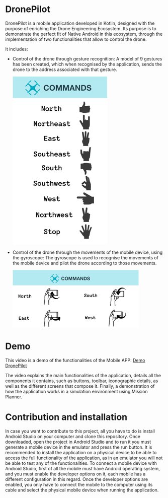 # DronePilot

DronePilot is a mobile application developed in Kotlin, designed with the purpose of enriching the Drone Engineering Ecosystem. Its purpose is to demonstrate the perfect fit of Native Android in this ecosystem, through the implementation of two functionalities that allow to control the drone. 

It includes:

- Control of the drone through gesture recognition: A model of 9 gestures has been created, which when recognised by the application, sends the drone to the address associated with that gesture.
  
    <img src="app/src/main/res/drawable-v24/gesture_commands.png" width="300" alt="Gestures assigned to drone movements"/>

  
- Control of the drone through the movements of the mobile device, using the gyroscope: The gyroscope is used to recognise the movements of the mobile device and pilot the drone according to those movements.
  
    <img src="app/src/main/res/drawable-v24/com_mov.png" width="400" alt="Movements of the device to move the drone"/>

# Demo

This video is a demo of the functionalities of the Mobile APP:
[Demo DronePilot](https://www.youtube.com/watch?v=EVA7vC1wVa4)

The video explains the main functionalities of the application, details all the components it contains, such as buttons, toolbar, iconographic details, as well as the different screens that compose it. Finally, a demonstration of how the application works in a simulation environment using Mission Planner.

# Contribution and installation

In case you want to contribute to this project, all you have to do is install Android Studio on your computer and clone this repository. Once downloaded, open the project in Android Studio and to run it you must generate a mobile device in the emulator and press the run button. It is recommended to install the application on a physical device to be able to access the full functionality of the application, as in an emulator you will not be able to test any of the functionalities. To connect a mobile device with Android Studio, first of all the mobile must have Android operating system, and you must enable the developer options on it, each mobile has a different configuration in this regard. Once the developer options are enabled, you only have to connect the mobile to the computer using its cable and select the physical mobile device when running the application.
